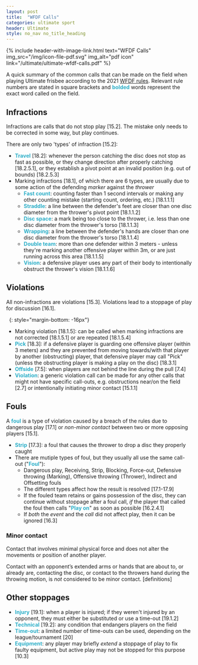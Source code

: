 ```yaml
---
layout: post
title:  "WFDF Calls"
categories: ultimate sport
header: Ultimate
style: no_nav no_title_heading
---
```


<style type="text/css">
  strong {
    color: #2dafc8;
  }
</style>

<div class="no-print">
{% include header-with-image-link.html text="WFDF Calls" img_src="/img/icon-file-pdf.svg" img_alt="pdf icon" link="/ultimate/ultimate-wfdf-calls.pdf" %}
</div>

A quick summary of the common calls that can be made on the field when playing Ultimate frisbee according to the 2021 [WFDF rules](https://rules.wfdf.org/). Relevant rule numbers are stated in <span class="ref-link">square brackets</span> and **bolded** words represent the exact word called on the field.

## Infractions

Infractions are calls that do not stop play <span class="ref-link">[15.2]</span>. The mistake only needs to be corrected in some way, but play continues.

There are only two 'types' of infraction <span class="ref-link">[15.2]</span>:
- **Travel** <span class="ref-link">[18.2]</span>: whenever the person catching the disc does not stop as fast as possible, or they change direction after properly catching <span class="ref-link">[18.2.5.1]</span>, or they establish a pivot point at an invalid position (e.g. out of bounds) <span class="ref-link">[18.2.5.3]</span>
- Marking infractions <span class="ref-link">[18.1]</span>, of which there are 6 types, are usually due to some action of the defending *marker* against the *thrower*
  - **Fast count**: counting faster than 1 second intervals or making any other counting mistake (starting count, ordering, etc.) <span class="ref-link">[18.1.1.1]</span>
  - **Straddle**: a line between the defender's feet are closer than one disc diameter from the thrower's pivot point <span class="ref-link">[18.1.1.2]</span>
  - **Disc space**: a mark being too close to the thrower, i.e. less than one disc diameter from the thrower's torso <span class="ref-link">[18.1.1.3]</span>
  - **Wrapping**: a line between the defender's hands are closer than one disc diameter from the thrower's torso <span class="ref-link">[18.1.1.4]</span>
  - **Double team**: more than one defender within 3 meters - unless they're marking another offensive player within 3m, or are just running across this area <span class="ref-link">[18.1.1.5]</span>
  - **Vision**: a defensive player uses any part of their body to intentionally obstruct the thrower's vision <span class="ref-link">[18.1.1.6]</span>

## Violations

All non-infractions are violations <span class="ref-link">[15.3]</span>. Violations lead to a stoppage of play for discussion <span class="ref-link">[16.1]</span>.

&nbsp;
{: style="margin-bottom: -16px"}
- Marking violation <span class="ref-link">[18.1.5]</span>: can be called when marking infractions are not corrected <span class="ref-link">[18.1.5.1]</span> or are repeated <span class="ref-link">[18.1.5.4]</span>
- **Pick** <span class="ref-link">[18.3]</span>: if a defensive player is guarding one offensive player (within 3 meters) and they are prevented from moving towards/with that player by another (obstructing) player, that defensive player may call "Pick" (unless the obstructing player is making a play on the disc) <span class="ref-link">[18.3.1]</span>
- **Offside** <span class="ref-link">[7.5]</span>: when players are not behind the line during the pull <span class="ref-link">[7.4]</span>
- **Violation**: a generic violation call can be made for any other calls that might not have specific call-outs, e.g. obstructions near/on the field <span class="ref-link">[2.7]</span> or intentionally initiating minor contact <span class="ref-link">[15.1.1]</span>

## Fouls

A **foul** is a type of violation caused by a breach of the rules due to dangerous play <span class="ref-link">[17.1]</span> or *non-minor contact* between two or more opposing players <span class="ref-link">[15.1]</span>.

- **Strip** <span class="ref-link">[17.3]</span>: a foul that causes the thrower to drop a disc they properly caught
- There are mutiple types of foul, but they usually all use the same call-out ("**Foul**"):
  - Dangerous play, Receiving, Strip, Blocking, Force-out, Defensive throwing (Marking), Offensive throwing (Thrower), Indirect and Offsetting fouls
  - The different types affect how the result is resolved <span class="ref-link">[17.1-17.9]</span>
  - If the fouled team retains or gains possession of the disc, they can continue without stoppage after a foul call, *if* the player that called the foul then calls "**Play on**" as soon as possible <span class="ref-link">[16.2.4.1]</span>
  - If *both* the *event* and the *call* did not affect play, then it can be ignored <span class="ref-link">[16.3]</span>

### Minor contact

Contact that involves minimal physical force and does not alter the movements or position of another player.

Contact with an opponent’s extended arms or hands that are about to, or already are, contacting the disc, or contact to the throwers hand during the throwing motion, is *not* considered to be minor contact. <span class="ref-link">[definitions]</span>

## Other stoppages

- **Injury** <span class="ref-link">[19.1]</span>: when a player is injured; if they weren't injured by an opponent, they must either be substituted or use a time-out <span class="ref-link">[19.1.2]</span>
- **Technical** <span class="ref-link">[19.2]</span>: any condition that endangers players on the field
- **Time-out**: a limited number of time-outs can be used, depending on the league/tournament <span class="ref-link">[20]</span>
- **Equipment**: any player may briefly *extend* a stoppage of play to fix faulty equipment, but active play may not be stopped for this purpose <span class="ref-link">[10.3]</span>
